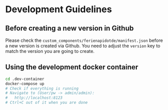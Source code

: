 # Development Guidelines

## Before creating a new version in Github

Please check the `custom_components/ferienapidotde/manifest.json` before a new version is created via Github. You need to adjust the `version` key to match the version you are going to create.

## Using the development docker container

```bash
cd .dev-container
docker-compose up
# Check if everything is running
# Navigate to (User/pw -> admin/admin):
#   http://localhost:8123
# Ctrl+C out of it when you are done
```
